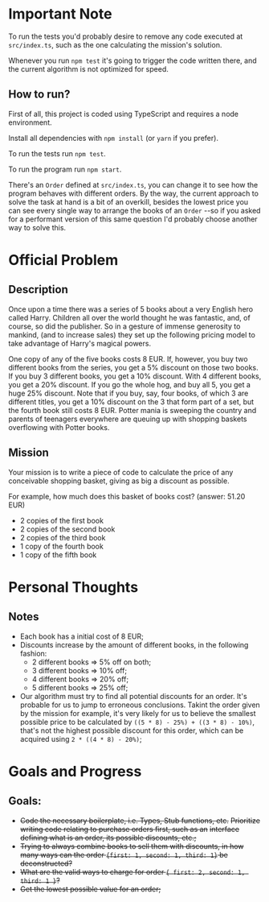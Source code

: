 # Important Note

To run the tests you'd probably desire to remove any code executed at
`src/index.ts`, such as the one calculating the mission's solution.

Whenever you run `npm test` it's going to trigger the code written there,
and the current algorithm is not optimized for speed.

## How to run?

First of all, this project is coded using TypeScript and requires a node
environment.

Install all dependencies with `npm install` (or `yarn` if you prefer).

To run the tests run `npm test`.

To run the program run `npm start`.

There's an `Order` defined at `src/index.ts`, you can change it to see how
the program behaves with different orders. By the way, the current approach
to solve the task at hand is a bit of an overkill, besides the lowest price
you can see every single way to arrange the books of an `Order`
--so if you asked for a performant version of this same question I'd probably
choose another way to solve this.

# Official Problem

## Description

Once upon a time there was a series of 5 books about a very English hero
called Harry. Children all over the world thought he was fantastic, and,
of course, so did the publisher. So in a gesture of immense generosity to
mankind, (and to increase sales) they set up the following pricing model
to take advantage of Harry's magical powers.

One copy of any of the five books costs 8 EUR. If, however, you buy two
different books from the series, you get a 5% discount on those two books.
If you buy 3 different books, you get a 10% discount. With 4 different
books, you get a 20% discount. If you go the whole hog, and buy all 5, you
get a huge 25% discount. Note that if you buy, say, four books, of which
3 are different titles, you get a 10% discount on the 3 that form part of
a set, but the fourth book still costs 8 EUR. Potter mania is sweeping the
country and parents of teenagers everywhere are queuing up with shopping
baskets overflowing with Potter books.

## Mission

Your mission is to write a piece of code to calculate the price of any
conceivable shopping basket, giving as big a discount as possible.

For example, how much does this basket of books cost? (answer: 51.20 EUR)

  * 2 copies of the first book
  * 2 copies of the second book
  * 2 copies of the third book
  * 1 copy of the fourth book
  * 1 copy of the fifth book

# Personal Thoughts

## Notes

  * Each book has a initial cost of 8 EUR;
  * Discounts increase by the amount of different books, in the following fashion:
    * 2 different books => 5% off on both;
    * 3 different books => 10% off;
    * 4 different books => 20% off;
    * 5 different books => 25% off;
  * Our algorithm must try to find all potential discounts for an order.
  It's probable for us to jump to erroneous conclusions. Takint the order
  given by the mission for example, it's very likely for us to believe the
  smallest possible price to be calculated by `((5 * 8) - 25%) + ((3 * 8) - 10%)`,
  that's not the highest possible discount for this order, which can be
  acquired using `2 * ((4 * 8) - 20%)`;

# Goals and Progress

## Goals:
  * ~~Code the necessary boilerplate, i.e. Types, Stub functions, etc.~~
  ~~Prioritize writing code relating to purchase orders first, such as an~~
  ~~interface defining what is an order, its possible discounts, etc.;~~
  * ~~Trying to always combine books to sell them with discounts, in how~~
  ~~many ways can the order `{first: 1, second: 1, third: 1}` be deconstructed?~~
  * ~~What are the valid ways to charge for order `{ first: 2, second: 1, third: 1 }`?~~
  * ~~Get the lowest possible value for an order;~~
